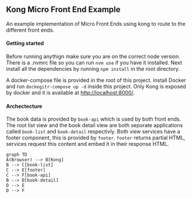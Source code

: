 ## Kong Micro Front End Example
An example implementation of Micro Front Ends using kong to route to the different front ends.

#### Getting started

Before running anythign make sure you are on the correct node version. There is a .nvmrc file so you can run `nvm use` if you have it installed. Next install all the dependencies by running `npm install` in the root directory.

A docker-compose file is provided in the root of this project. Install Docker and run `dockegitr-compose up -d` inside this project. Only Kong is exposed by docker and it is available at <http://localhost:8000/>.

#### Archectecture

The book data is provided by `book-api` which is used by both front ends. The root list view and the book detail view are both seporate applications called `book-list` and `book-detail` respectivly. Both view services have a footer component, this is provided by `footer`. `footer` returns partial HTML, services request this content and embed it in their response HTML.

```mermaid
graph TD
A(Browser) --> B[Kong]
B --> C[book-list]
C --> E[footer]
C --> F[book-api]
B --> D[book-detail]
D --> E
D --> F
```